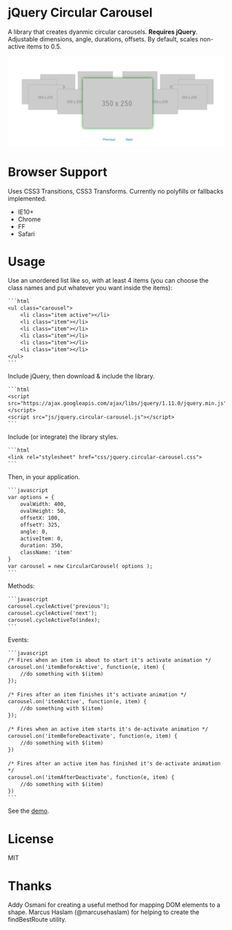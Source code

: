 # jQuery Circular Carousel

A library that creates dyanmic circular carousels. **Requires jQuery**. Adjustable dimensions, angle, durations, offsets. By default, scales non-active items to 0.5.

![What it looks like.](/demo/screenshot.png)

# Browser Support 

Uses CSS3 Transitions, CSS3 Transforms. Currently no polyfills or fallbacks implemented.

- IE10+
- Chrome
- FF
- Safari

# Usage

Use an unordered list like so, with at least 4 items (you can choose the class names and put whatever you want inside the items):

	```html
	<ul class="carousel">
		<li class="item active"></li>
		<li class="item"></li>
		<li class="item"></li>
		<li class="item"></li>
		<li class="item"></li>
		<li class="item"></li>
	</ul>
	```

Include jQuery, then download & include the library.
	
	```html
	<script src="https://ajax.googleapis.com/ajax/libs/jquery/1.11.0/jquery.min.js"></script>
    <script src="js/jquery.circular-carousel.js"></script>
    ```

Include (or integrate) the library styles.
	
	```html
	<link rel="stylesheet" href="css/jquery.circular-carousel.css">
	```

Then, in your application.
	
	```javascript
	var options = {
		ovalWidth: 400,
		ovalHeight: 50,
		offsetX: 100,
		offsetY: 325,
		angle: 0,
		activeItem: 0,
		duration: 350,
		className: 'item'
	}
	var carousel = new CircularCarousel( options );
	```

Methods:
	
	```javascript
	carousel.cycleActive('previous');
	carousel.cycleActive('next');
	carousel.cycleActiveTo(index);
	```

Events:
	
	```javascript
	/* Fires when an item is about to start it's activate animation */
	carousel.on('itemBeforeActive', function(e, item) {
		//do something with $(item)
	});

	/* Fires after an item finishes it's activate animation */
	carousel.on('itemActive', function(e, item) {
		//do something with $(item)
	});

	/* Fires when an active item starts it's de-activate animation */
	carousel.on('itemBeforeDeactivate', function(e, item) {
		//do something with $(item)
	})

	/* Fires after an active item has finished it's de-activate animation */
	carousel.on('itemAfterDeactivate', function(e, item) {
		//do something with $(item)
	})
	```


See the [demo](/demo/).

# License

MIT

# Thanks

Addy Osmani for creating a useful method for mapping DOM elements to a shape.
Marcus Haslam (@marcusehaslam) for helping to create the findBestRoute utility.